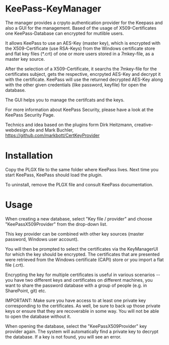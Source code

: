 # KeePass-KeyManager
The manager provides a crpyto authentication provider for the Keepass and also a GUI for the management.
Based of the usage of X509-Certificates one KeePass-Database can encrypted for mutlible users.

It allows KeePass to use an AES-Key (master key), which is encrypted with the X509-Certificate (use RSA-Keys) from the Windows certificate store and flat key files (*.crt)
of one or more users stored in a 7mkey-file, as a master key source.

After the selection of a X509-Certificate, it searchs the 7mkey-file for the certificates subject, gets the respective,
encrpyted AES-Key and decrypt it with the certificate. KeePass will use the returned decrypted AES-Key along with the other
given credentials (like password, keyfile) for open the database. 

The GUI helps you to manage the certifcats and the keys.

For more information about KeePass Security, please have a look at the KeePass Security Page.

Technics and idea based on the plugins form Dirk Heitzmann, creative-webdesign.de and Mark Buchler, https://github.com/markbott/CertKeyProvider

# Installation

Copy the PLGX file to the same folder where KeePass lives.  Next time you start KeePass, KeePass should load the plugin.

To uninstall, remove the PLGX file and consult KeePass documentation.

# Usage
When creating a new database, select "Key file / provider" and choose "KeePassX509Provider" from the drop-down list.

This key provider can be combined with other key sources (master password, Windows user account).

You will then be prompted to select the certificates via the KeyManagerUI for which the key should be encrypted.  The certificates that are presented were retrieved from the Windows certificate (CAPI) store or you import a flat file (.crt).

Encrypting the key for multiple certificates is useful in various scenarios -- you have two different keys and certificates on different machines, you want to share the password database with a group of people (e.g. in SharePoint, git) etc.

IMPORTANT:  Make sure you have access to at least one private key corresponding to the certificates.  As well, be sure to back up those private keys or ensure that they are recoverable in some way.  You will not be able to open the database without it.

When opening the database, select the "KeePassX509Provider" key provider again.  The system will automatically find a private key to decrypt the database.  If a key is not found, you will see an error.
